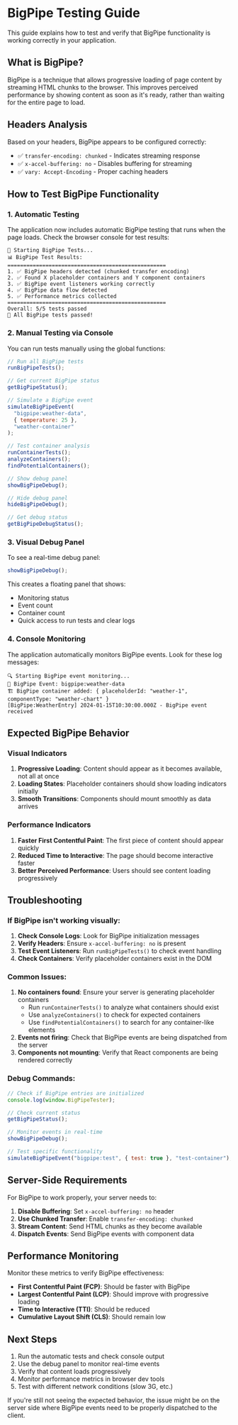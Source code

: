 # BigPipe Testing Guide

This guide explains how to test and verify that BigPipe functionality is working correctly in your application.

## What is BigPipe?

BigPipe is a technique that allows progressive loading of page content by streaming HTML chunks to the browser. This improves perceived performance by showing content as soon as it's ready, rather than waiting for the entire page to load.

## Headers Analysis

Based on your headers, BigPipe appears to be configured correctly:

- ✅ `transfer-encoding: chunked` - Indicates streaming response
- ✅ `x-accel-buffering: no` - Disables buffering for streaming
- ✅ `vary: Accept-Encoding` - Proper caching headers

## How to Test BigPipe Functionality

### 1. Automatic Testing

The application now includes automatic BigPipe testing that runs when the page loads. Check the browser console for test results:

```
🧪 Starting BigPipe Tests...
📊 BigPipe Test Results:
==================================================
1. ✅ BigPipe headers detected (chunked transfer encoding)
2. ✅ Found X placeholder containers and Y component containers
3. ✅ BigPipe event listeners working correctly
4. ✅ BigPipe data flow detected
5. ✅ Performance metrics collected
==================================================
Overall: 5/5 tests passed
🎉 All BigPipe tests passed!
```

### 2. Manual Testing via Console

You can run tests manually using the global functions:

```javascript
// Run all BigPipe tests
runBigPipeTests();

// Get current BigPipe status
getBigPipeStatus();

// Simulate a BigPipe event
simulateBigPipeEvent(
  "bigpipe:weather-data",
  { temperature: 25 },
  "weather-container"
);

// Test container analysis
runContainerTests();
analyzeContainers();
findPotentialContainers();

// Show debug panel
showBigPipeDebug();

// Hide debug panel
hideBigPipeDebug();

// Get debug status
getBigPipeDebugStatus();
```

### 3. Visual Debug Panel

To see a real-time debug panel:

```javascript
showBigPipeDebug();
```

This creates a floating panel that shows:

- Monitoring status
- Event count
- Container count
- Quick access to run tests and clear logs

### 4. Console Monitoring

The application automatically monitors BigPipe events. Look for these log messages:

```
🔍 Starting BigPipe event monitoring...
📡 BigPipe Event: bigpipe:weather-data
🏗️ BigPipe container added: { placeholderId: "weather-1", componentType: "weather-chart" }
[BigPipe:WeatherEntry] 2024-01-15T10:30:00.000Z - BigPipe event received
```

## Expected BigPipe Behavior

### Visual Indicators

1. **Progressive Loading**: Content should appear as it becomes available, not all at once
2. **Loading States**: Placeholder containers should show loading indicators initially
3. **Smooth Transitions**: Components should mount smoothly as data arrives

### Performance Indicators

1. **Faster First Contentful Paint**: The first piece of content should appear quickly
2. **Reduced Time to Interactive**: The page should become interactive faster
3. **Better Perceived Performance**: Users should see content loading progressively

## Troubleshooting

### If BigPipe isn't working visually:

1. **Check Console Logs**: Look for BigPipe initialization messages
2. **Verify Headers**: Ensure `x-accel-buffering: no` is present
3. **Test Event Listeners**: Run `runBigPipeTests()` to check event handling
4. **Check Containers**: Verify placeholder containers exist in the DOM

### Common Issues:

1. **No containers found**: Ensure your server is generating placeholder containers
   - Run `runContainerTests()` to analyze what containers should exist
   - Use `analyzeContainers()` to check for expected containers
   - Use `findPotentialContainers()` to search for any container-like elements
2. **Events not firing**: Check that BigPipe events are being dispatched from the server
3. **Components not mounting**: Verify that React components are being rendered correctly

### Debug Commands:

```javascript
// Check if BigPipe entries are initialized
console.log(window.BigPipeTester);

// Check current status
getBigPipeStatus();

// Monitor events in real-time
showBigPipeDebug();

// Test specific functionality
simulateBigPipeEvent("bigpipe:test", { test: true }, "test-container");
```

## Server-Side Requirements

For BigPipe to work properly, your server needs to:

1. **Disable Buffering**: Set `x-accel-buffering: no` header
2. **Use Chunked Transfer**: Enable `transfer-encoding: chunked`
3. **Stream Content**: Send HTML chunks as they become available
4. **Dispatch Events**: Send BigPipe events with component data

## Performance Monitoring

Monitor these metrics to verify BigPipe effectiveness:

- **First Contentful Paint (FCP)**: Should be faster with BigPipe
- **Largest Contentful Paint (LCP)**: Should improve with progressive loading
- **Time to Interactive (TTI)**: Should be reduced
- **Cumulative Layout Shift (CLS)**: Should remain low

## Next Steps

1. Run the automatic tests and check console output
2. Use the debug panel to monitor real-time events
3. Verify that content loads progressively
4. Monitor performance metrics in browser dev tools
5. Test with different network conditions (slow 3G, etc.)

If you're still not seeing the expected behavior, the issue might be on the server side where BigPipe events need to be properly dispatched to the client.
